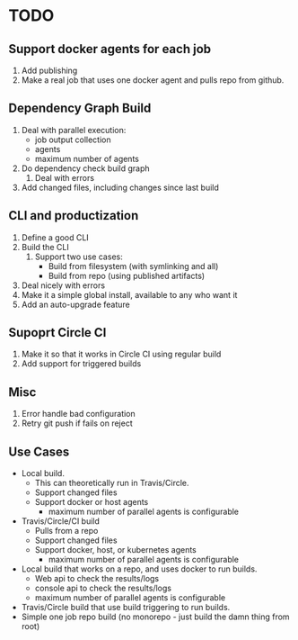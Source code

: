 # TODO

## Support docker agents for each job

1. Add publishing
1. Make a real job that uses one docker agent and pulls repo from github.

## Dependency Graph Build

1. Deal with parallel execution:
   * job output collection
   * agents
   * maximum number of agents
1. Do dependency check build graph
   1. Deal with errors
1. Add changed files, including changes since last build

## CLI and productization

1. Define a good CLI
1. Build the CLI
   1. Support two use cases:
      * Build from filesystem (with symlinking and all)
      * Build from repo (using published artifacts)
1. Deal nicely with errors
1. Make it a simple global install, available to any who want it
1. Add an auto-upgrade feature

## Supoprt Circle CI

1. Make it so that it works in Circle CI using regular build
1. Add support for triggered builds

## Misc

1. Error handle bad configuration
1. Retry git push if fails on reject

## Use Cases

* Local build.
  * This can theoretically run in Travis/Circle.
  * Support changed files
  * Support docker or host agents
    * maximum number of parallel agents is configurable
* Travis/Circle/CI build
  * Pulls from a repo
  * Support changed files
  * Support docker, host, or kubernetes agents
    * maximum number of parallel agents is configurable
* Local build that works on a repo, and uses docker to run builds.
  * Web api to check the results/logs
  * console api to check the results/logs
  * maximum number of parallel agents is configurable
* Travis/Circle build that use build triggering to run builds.
* Simple one job repo build (no monorepo - just build the damn thing from root)

